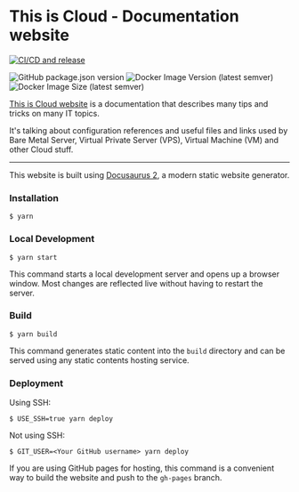 # This is Cloud - Documentation website

[![CI/CD and release](https://github.com/size-up/docs/actions/workflows/onPushMainPrMain.yaml/badge.svg?branch=main)](https://github.com/size-up/docs/actions/workflows/onPushMainPrMain.yaml)

![GitHub package.json version](https://img.shields.io/github/package-json/v/size-up/docs?label=application%20version) ![Docker Image Version (latest semver)](https://img.shields.io/docker/v/sizeup/docs?label=image%20version) ![Docker Image Size (latest semver)](https://img.shields.io/docker/image-size/sizeup/docs)

[This is Cloud website](https://docs.sizeup.cloud/) is a documentation that describes many tips and tricks on many IT topics.

It's talking about configuration references and useful files and links used by Bare Metal Server, Virtual Private Server (VPS), Virtual Machine (VM) and other Cloud stuff.

---

This website is built using [Docusaurus 2](https://docusaurus.io/), a modern static website generator.

### Installation

```
$ yarn
```

### Local Development

```
$ yarn start
```

This command starts a local development server and opens up a browser window. Most changes are reflected live without having to restart the server.

### Build

```
$ yarn build
```

This command generates static content into the `build` directory and can be served using any static contents hosting service.

### Deployment

Using SSH:

```
$ USE_SSH=true yarn deploy
```

Not using SSH:

```
$ GIT_USER=<Your GitHub username> yarn deploy
```

If you are using GitHub pages for hosting, this command is a convenient way to build the website and push to the `gh-pages` branch.
